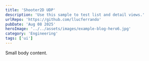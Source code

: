 ```yaml
---
title: 'Shooter2D UDP'
description: 'Use this sample to test list and detail views.'
urlRepo: 'https://github.com/llucferrando'
pubDate: 'Aug 08 2025'
heroImage: '../../assets/images/example-blog-hero6.jpg'
category: 'Engineering'
tags: ['ui']
---
```


Small body content.


